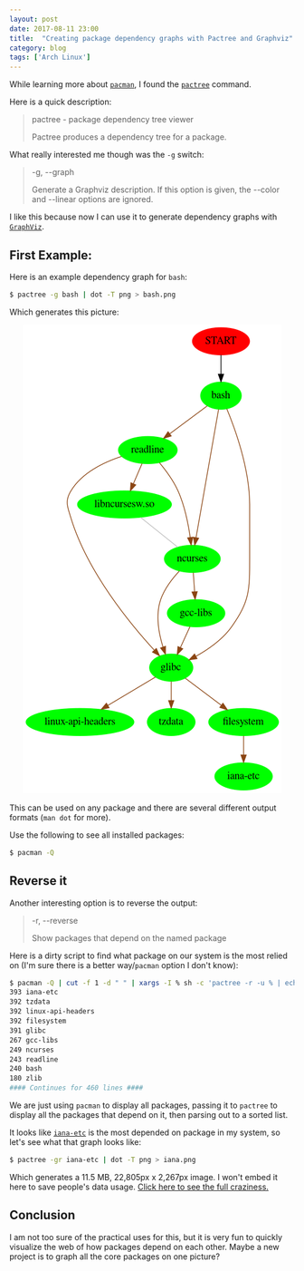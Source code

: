 ```yaml
---
layout: post
date: 2017-08-11 23:00
title:  "Creating package dependency graphs with Pactree and Graphviz"
category: blog
tags: ['Arch Linux']
---
```

While learning more about [`pacman`](https://www.archlinux.org/pacman/pacman.8.html), I found the [`pactree`](https://www.archlinux.org/pacman/pactree.8.html) command.

Here is a quick description:

> pactree - package dependency tree viewer
>
> Pactree produces a dependency tree for a package.

What really interested me though was the `-g` switch:

> -g, --graph
>
> Generate a Graphviz description. If this option is given, the --color and --linear options are ignored.

I like this because now I can use it to generate dependency graphs with [`GraphViz`](https://linux.die.net/man/3/graphviz).

First Example:
---------------------

Here is an example dependency graph for `bash`:

```bash
$ pactree -g bash | dot -T png > bash.png
```

Which generates this picture:

<p align="center">
    <img src="../assets/images/bash.png" alt="Output of Bash dependencies"/>
</p>

This can be used on any package and there are several different output formats (`man dot` for more).

Use the following to see all installed packages:

```bash
$ pacman -Q
```

Reverse it
--------------

Another interesting option is to reverse the output:

> -r, --reverse
>
> Show packages that depend on the named package

Here is a dirty script to find what package on our system is the most relied on (I'm sure there is a better way/`pacman` option I don't know):

```bash
$ pacman -Q | cut -f 1 -d " " | xargs -I % sh -c 'pactree -r -u % | echo "$(wc -l) %";' | sort -nr
393 iana-etc
392 tzdata
392 linux-api-headers
392 filesystem
391 glibc
267 gcc-libs
249 ncurses
243 readline
240 bash
180 zlib
#### Continues for 460 lines ####
```

We are just using `pacman` to display all packages, passing it to `pactree` to display all the packages that depend on it, then parsing out to a sorted list.

It looks like [`iana-etc`](https://www.archlinux.org/packages/core/any/iana-etc/) is the most depended on package in my system, so let's see what that graph looks like:

```bash
$ pactree -gr iana-etc | dot -T png > iana.png
```

Which generates a 11.5 MB, 22,805px x 2,267px image. I won't embed it here to save people's data usage. <a href="../assets/images/iana.png">Click here to see the full craziness.</a>


Conclusion
---------------

I am not too sure of the practical uses for this, but it is very fun to quickly visualize the web of how packages depend on each other. Maybe a new project is to graph all the core packages on one picture?